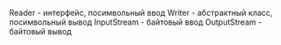 Reader - интерфейс, посимвольный ввод
Writer - абстрактный класс, посимвольный вывод
InputStream - байтовый ввод
OutputStream - байтовый вывод